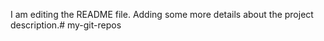 I am editing the README file. Adding some more details about the project description.# my-git-repos
